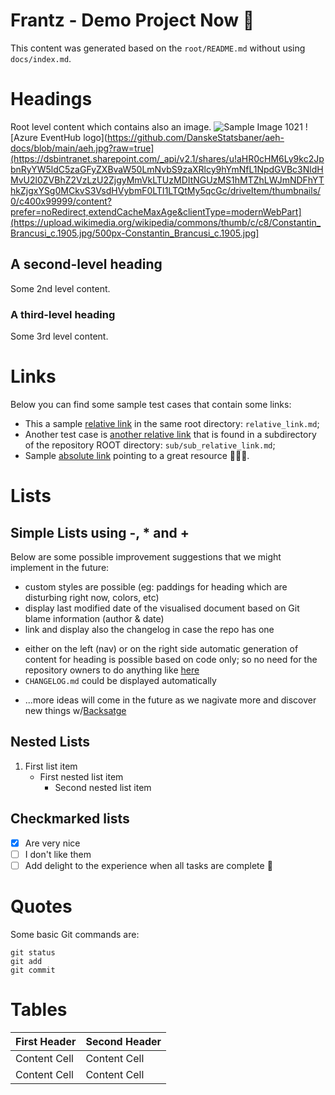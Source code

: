 # Frantz - Demo Project Now 🚀

This content was generated based on the `root/README.md` without using `docs/index.md`.

# Headings
Root level content which contains also an image.
![Sample Image 1021](https://yavuzceliker.github.io/sample-images/image-1021.jpg)
![Azure EventHub logo](https://github.com/DanskeStatsbaner/aeh-docs/blob/main/aeh.jpg?raw=true](https://dsbintranet.sharepoint.com/_api/v2.1/shares/u!aHR0cHM6Ly9kc2JpbnRyYW5ldC5zaGFyZXBvaW50LmNvbS9zaXRlcy9hYmNfL1NpdGVBc3NldHMvU2l0ZVBhZ2VzLzU2ZjgyMmVkLTUzMDItNGUzMS1hMTZhLWJmNDFhYThkZjgxYSg0MCkvS3VsdHVybmF0LTI1LTQtMy5qcGc/driveItem/thumbnails/0/c400x99999/content?prefer=noRedirect,extendCacheMaxAge&clientType=modernWebPart](https://upload.wikimedia.org/wikipedia/commons/thumb/c/c8/Constantin_Brancusi_c.1905.jpg/500px-Constantin_Brancusi_c.1905.jpg]

## A second-level heading
Some 2nd level content.

### A third-level heading
Some 3rd level content.

# Links
Below you can find some sample test cases that contain some links:

- This a sample [relative link](relative_link.md) in the same root directory: `relative_link.md`;
- Another test case is [another relative link](sub/sub_relative_link.md) that is found in a subdirectory of the repository ROOT directory: `sub/sub_relative_link.md`;
- Sample [absolute link](https://www.dsb.dk) pointing to a great resource :bullettrain_side::train::train:.

# Lists

## Simple Lists using -, * and +
Below are some possible improvement suggestions that we might implement in the future:

- custom styles are possible (eg: paddings for heading which are disturbing right now, colors, etc)
- display last modified date of the visualised document based on Git blame information (author & date)
- link and display also the changelog in case the repo has one
* either on the left (nav) or on the right side automatic generation of content for heading is possible based on code only; so no need for the repository owners to do anything like [here](/docs/default/component/sapis-alstomic5)
* `CHANGELOG.md` could be displayed automatically
+ ...more ideas will come in the future as we nagivate more and discover new things w/[Backsatge](https://backstage.io/docs/features/techdocs/)

## Nested Lists
1. First list item
   - First nested list item
     - Second nested list item

## Checkmarked lists
- [x] Are very nice
- [ ] I don't like them
- [ ] Add delight to the experience when all tasks are complete :tada:

# Quotes
Some basic Git commands are:
```
git status
git add
git commit
```

# Tables
| First Header  | Second Header |
| ------------- | ------------- |
| Content Cell  | Content Cell  |
| Content Cell  | Content Cell  |
